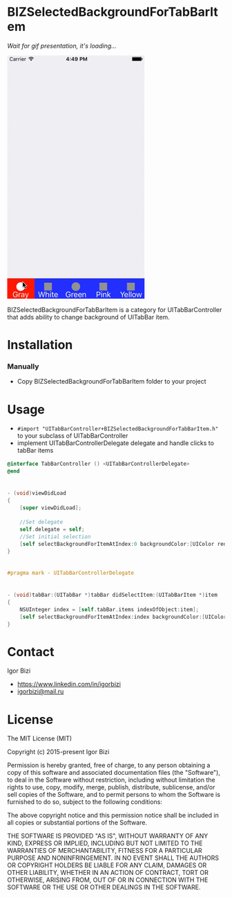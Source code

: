 # BIZSelectedBackgroundForTabBarItem

*Wait for gif presentation, it's loading...*

![alt tag](https://github.com/bizibizi/BIZSelectedBackgroundForTabBarItem/blob/master/presentation.gif)


BIZSelectedBackgroundForTabBarItem is a category for UITabBarController that adds ability to change background of UITabBar item.


# Installation

### Manually
- Copy BIZSelectedBackgroundForTabBarItem folder to your project 


# Usage

- ```#import "UITabBarController+BIZSelectedBackgroundForTabBarItem.h"``` to your subclass of UITabBarController
- implement UITabBarControllerDelegate delegate and handle clicks to tabBar items
```objective-c
@interface TabBarController () <UITabBarControllerDelegate>
@end


- (void)viewDidLoad
{
    [super viewDidLoad];
    
    //Set delegate
    self.delegate = self;
    //Set initial selection
    [self selectBackgroundForItemAtIndex:0 backgroundColor:[UIColor redColor] withEarlySelect:YES animated:NO];
}


#pragma mark - UITabBarControllerDelegate


- (void)tabBar:(UITabBar *)tabBar didSelectItem:(UITabBarItem *)item
{
    NSUInteger index = [self.tabBar.items indexOfObject:item];
    [self selectBackgroundForItemAtIndex:index backgroundColor:[UIColor redColor] withEarlySelect:NO animated:YES];
}
```


# Contact

Igor Bizi
- https://www.linkedin.com/in/igorbizi
- igorbizi@mail.ru


# License
 
The MIT License (MIT)

Copyright (c) 2015-present Igor Bizi

Permission is hereby granted, free of charge, to any person obtaining a copy of this software and associated documentation files (the "Software"), to deal in the Software without restriction, including without limitation the rights to use, copy, modify, merge, publish, distribute, sublicense, and/or sell copies of the Software, and to permit persons to whom the Software is furnished to do so, subject to the following conditions:

The above copyright notice and this permission notice shall be included in all copies or substantial portions of the Software.

THE SOFTWARE IS PROVIDED "AS IS", WITHOUT WARRANTY OF ANY KIND, EXPRESS OR IMPLIED, INCLUDING BUT NOT LIMITED TO THE WARRANTIES OF MERCHANTABILITY, FITNESS FOR A PARTICULAR PURPOSE AND NONINFRINGEMENT. IN NO EVENT SHALL THE AUTHORS OR COPYRIGHT HOLDERS BE LIABLE FOR ANY CLAIM, DAMAGES OR OTHER LIABILITY, WHETHER IN AN ACTION OF CONTRACT, TORT OR OTHERWISE, ARISING FROM, OUT OF OR IN CONNECTION WITH THE SOFTWARE OR THE USE OR OTHER DEALINGS IN THE SOFTWARE.
 
